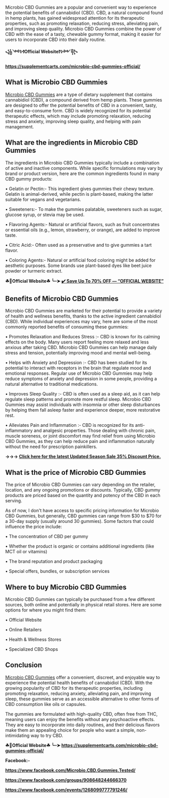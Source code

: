 Microbio CBD Gummies are a popular and convenient way to experience the potential benefits of cannabidiol (CBD). CBD, a natural compound found in hemp plants, has gained widespread attention for its therapeutic properties, such as promoting relaxation, reducing stress, alleviating pain, and improving sleep quality. Microbio CBD Gummies combine the power of CBD with the ease of a tasty, chewable gummy format, making it easier for users to incorporate CBD into their daily routine.

**꧁༺✨❗Official Website❗✨༻꧂**

**https://supplementcarts.com/microbio-cbd-gummies-official/**

## What is Microbio CBD Gummies

[Microbio CBD Gummies](https://healthquerys.com/microbio-cbd-gummies-reviews/) are a type of dietary supplement that contains cannabidiol (CBD), a compound derived from hemp plants. These gummies are designed to offer the potential benefits of CBD in a convenient, tasty, and easy-to-consume form. CBD is widely recognized for its potential therapeutic effects, which may include promoting relaxation, reducing stress and anxiety, improving sleep quality, and helping with pain management.


## What are the ingredients in Microbio CBD Gummies

The ingredients in Microbio CBD Gummies typically include a combination of active and inactive components. While specific formulations may vary by brand or product version, here are the common ingredients found in many CBD gummy products:

•	Gelatin or Pectin:-  This ingredient gives gummies their chewy texture. Gelatin is animal-derived, while pectin is plant-based, making the latter suitable for vegans and vegetarians.

•	Sweeteners:-  To make the gummies palatable, sweeteners such as sugar, glucose syrup, or stevia may be used.

•	Flavoring Agents:-  Natural or artificial flavors, such as fruit concentrates or essential oils (e.g., lemon, strawberry, or orange), are added to improve taste.

•	Citric Acid:-  Often used as a preservative and to give gummies a tart flavor.

•	Coloring Agents:-  Natural or artificial food coloring might be added for aesthetic purposes. Some brands use plant-based dyes like beet juice powder or turmeric extract.


**☘📣Official Website☘ ╰┈➤ [✔️ Save Up To 70% OFF — “OFFICIAL WEBSITE”](https://supplementcarts.com/microbio-cbd-gummies-official/)**

## Benefits of Microbio CBD Gummies

Microbio CBD Gummies are marketed for their potential to provide a variety of health and wellness benefits, thanks to the active ingredient cannabidiol (CBD). While individual experiences may vary, here are some of the most commonly reported benefits of consuming these gummies:

•	Promotes Relaxation and Reduces Stress :- CBD is known for its calming effects on the body. Many users report feeling more relaxed and less anxious after taking CBD. Microbio CBD Gummies can help manage daily stress and tension, potentially improving mood and mental well-being.

•	Helps with Anxiety and Depression :- CBD has been studied for its potential to interact with receptors in the brain that regulate mood and emotional responses. Regular use of Microbio CBD Gummies may help reduce symptoms of anxiety and depression in some people, providing a natural alternative to traditional medications.

•	Improves Sleep Quality :- CBD is often used as a sleep aid, as it can help regulate sleep patterns and promote more restful sleep. Microbio CBD Gummies may assist individuals with insomnia or other sleep disturbances by helping them fall asleep faster and experience deeper, more restorative rest.

•	Alleviates Pain and Inflammation :- CBD is recognized for its anti-inflammatory and analgesic properties. Those dealing with chronic pain, muscle soreness, or joint discomfort may find relief from using Microbio CBD Gummies, as they can help reduce pain and inflammation naturally without the need for prescription painkillers.

**→→→ [Click here for the latest Updated Season Sale 35% Discount Price.](https://supplementcarts.com/microbio-cbd-gummies-official/)**

## What is the price of Microbio CBD Gummies

The price of Microbio CBD Gummies can vary depending on the retailer, location, and any ongoing promotions or discounts. Typically, CBD gummy products are priced based on the quantity and potency of the CBD in each serving.

As of now, I don't have access to specific pricing information for Microbio CBD Gummies, but generally, CBD gummies can range from $30 to $70 for a 30-day supply (usually around 30 gummies). Some factors that could influence the price include:

•	The concentration of CBD per gummy

•	Whether the product is organic or contains additional ingredients (like MCT oil or vitamins)

•	The brand reputation and product packaging

•	Special offers, bundles, or subscription services

## Where to buy Microbio CBD Gummies

Microbio CBD Gummies can typically be purchased from a few different sources, both online and potentially in physical retail stores. Here are some options for where you might find them:

•	Official Website

•	Online Retailers

•	Health & Wellness Stores

•	Specialized CBD Shops


## Conclusion

[Microbio CBD Gummies](https://healthquerys.com/microbio-cbd-gummies-reviews/) offer a convenient, discreet, and enjoyable way to experience the potential health benefits of cannabidiol (CBD). With the growing popularity of CBD for its therapeutic properties, including promoting relaxation, reducing anxiety, alleviating pain, and improving sleep, these gummies serve as an accessible alternative to other forms of CBD consumption like oils or capsules.

The gummies are formulated with high-quality CBD, often free from THC, meaning users can enjoy the benefits without any psychoactive effects. They are easy to incorporate into daily routines, and their delicious flavors make them an appealing choice for people who want a simple, non-intimidating way to try CBD.

**☘📣Official Website☘ ╰┈➤ https://supplementcarts.com/microbio-cbd-gummies-official/**

**Facebook:-**

**https://www.facebook.com/Microbio.CBD.Gummies.Tested/**

**https://www.facebook.com/groups/908648244666370**

**https://www.facebook.com/events/1268099777791246/**
